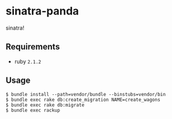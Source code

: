 # sinatra-panda

sinatra!

## Requirements

- ruby `2.1.2`

## Usage

```
$ bundle install --path=vendor/bundle --binstubs=vendor/bin
$ bundle exec rake db:create_migration NAME=create_wagons 
$ bundle exec rake db:migrate
$ bundle exec rackup
```